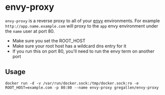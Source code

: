 # envy-proxy

`envy-proxy` is a reverse proxy to all of your [envy](https://github.com/progrium/envy) environments. For example `http://app.name.example.com` will proxy to the `app` envy environment under the `name` user at port 80.

* Make sure you set the ROOT_HOST
* Make sure your root host has a wildcard dns entry for it
* If you run this on port 80, you'll need to run the envy term on another port

## Usage

```
docker run -d -v /var/run/docker.sock:/tmp/docker.sock:ro -e ROOT_HOST=example.com -p 80:80 --name envy-proxy gregallen/envy-proxy
```
